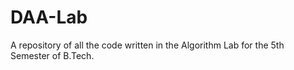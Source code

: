 # DAA-Lab
A repository of all the code written in the Algorithm Lab for the 5th Semester of B.Tech.
